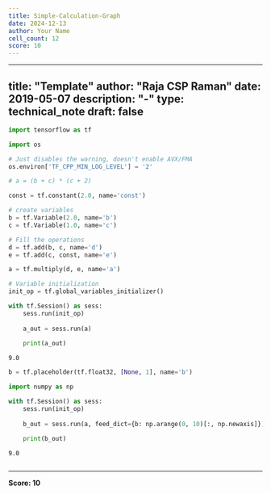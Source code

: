 ```yaml
---
title: Simple-Calculation-Graph
date: 2024-12-13
author: Your Name
cell_count: 12
score: 10
---
```


---
title: "Template"
author: "Raja CSP Raman"
date: 2019-05-07
description: "-"
type: technical_note
draft: false
---

```python
import tensorflow as tf

import os

# Just disables the warning, doesn't enable AVX/FMA
os.environ['TF_CPP_MIN_LOG_LEVEL'] = '2'
```


```python
# a = (b + c) * (c + 2)
```


```python
const = tf.constant(2.0, name='const')
```


```python
# create variables
b = tf.Variable(2.0, name='b')
c = tf.Variable(1.0, name='c')
```


```python
# Fill the operations
d = tf.add(b, c, name='d')
e = tf.add(c, const, name='e')
```


```python
a = tf.multiply(d, e, name='a')
```


```python
# Variable initialization
init_op = tf.global_variables_initializer()
```


```python
with tf.Session() as sess:
    sess.run(init_op)
    
    a_out = sess.run(a)
    
    print(a_out)
```

    9.0



```python
b = tf.placeholder(tf.float32, [None, 1], name='b')
```


```python
import numpy as np

with tf.Session() as sess:
    sess.run(init_op)
    
    b_out = sess.run(a, feed_dict={b: np.arange(0, 10)[:, np.newaxis]})
    
    print(b_out)
```

    9.0



```python

```


---
**Score: 10**